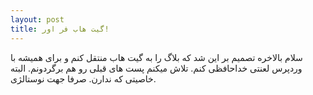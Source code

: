 ```yaml
---
layout: post
title: گیت هاب فر اور!
---
```

سلام
بالاخره تصمیم بر این شد که بلاگ را به گیت هاب منتقل کنم و برای همیشه با وردپرس لعنتی خداحافظی کنم. 
تلاش میکنم پست های قبلی رو هم برگردونم. البته خاصیتی که ندارن. صرفا جهت نوستالژی.
